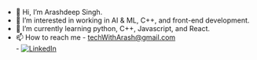 - 👋 Hi, I’m Arashdeep Singh. 
- 👀 I’m interested in working in AI & ML, C++, and front-end development.
- 🌱 I’m currently learning python, C++, Javascript, and React.
- 📫 How to reach me - techWithArash@gmail.com  
                      - [![LinkedIn](https://img.shields.io/badge/LinkedIn-Profile-blue)](https://www.linkedin.com/in/techwitharash/)


<!---
ArashTechDev/ArashTechDev is a ✨ special ✨ repository because its `README.md` (this file) appears on your GitHub profile.
You can click the Preview link to take a look at your changes.
--->
